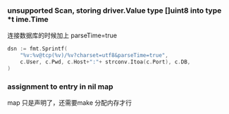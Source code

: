 ### unsupported Scan, storing driver.Value type []uint8 into type *t ime.Time
连接数据库的时候加上 parseTime=true
```go
dsn := fmt.Sprintf(
    "%v:%v@tcp(%v)/%v?charset=utf8&parseTime=true",
    c.User, c.Pwd, c.Host+":"+ strconv.Itoa(c.Port), c.DB,
)
```

### assignment to entry in nil map
map 只是声明了，还需要make 分配内存才行
